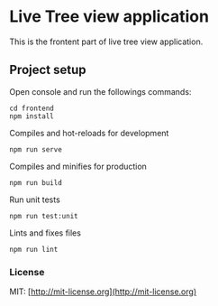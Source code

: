 # Live Tree view application 

This is the frontent part of live tree view application.

## Project setup
Open console and run the followings commands: 
```
cd frontend
npm install 
```

Compiles and hot-reloads for development
```
npm run serve
```

Compiles and minifies for production
```
npm run build
```

Run unit tests
```
npm run test:unit
```

Lints and fixes files
```
npm run lint
```

### License
MIT: [http://mit-license.org](http://mit-license.org)
